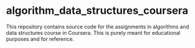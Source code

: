# algorithm_data_structures_coursera
This repository contains source code for the assignments in algorithms and data structures course in Coursera. This is purely meant for educational purposes and for reference.
